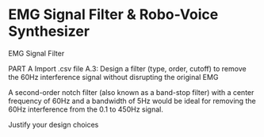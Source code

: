 # EMG Signal Filter & Robo-Voice Synthesizer #
EMG Signal Filter

PART A
Import .csv file
A.3:
  Design a filter (type, order, cutoff) to remove the 60Hz interference signal without disrupting the original EMG
  
  A second-order notch filter (also known as a band-stop filter) with a center frequency of 60Hz and a bandwidth of 5Hz would be ideal for removing the 60Hz interference from the 0.1 to 450Hz signal.
  
  Justify your design choices
